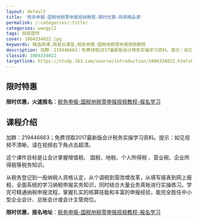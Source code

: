 ```yaml
---
layout: default
title: '税务申报-国税地税零申报视频教程-限时优惠-网易精品课'
permalink: /:categories/:title/
categories: wangyi2
tags: 网易提供
cover: 1004334022.jpg
keywords: 精选网课,网易云课堂,税务申报-国税地税零申报视频教程
description: 加群：219446663；免费领取2017最新版会计税务实操学习资料。提示：如见视频不清晰，请在视频右下角点击超清。这个
classid: 1004334022
targetlink: https://study.163.com/course/introduction/1004334022.htm?share=1&shareId=1025206652&utm_campaign=share&utm_medium=iphoneShare&utm_source=&utm_u=1025206652
---
```


## 限时特惠

**限时优惠，火速报名**：[税务申报-国税地税零申报视频教程-报名学习](https://study.163.com/course/introduction/1004334022.htm?share=1&shareId=1025206652&utm_campaign=share&utm_medium=iphoneShare&utm_source=&utm_u=1025206652)

## 课程介绍

加群：219446663；免费领取2017最新版会计税务实操学习资料。提示：如见视频不清晰，请在视频右下角点击超清。



 这个课件目标是让会计掌握增值税、 国税、地税、个人所得税 、营业税、企业所得税等税务知识。

 

从税务登记到一般纳税人资格认定，从个调税到营改增改革，从填写报表到网上报税，全面系统的学习纳税申报实务知识，同时结合大量业务真账进行实操练习。学完可精通纳税申报流程，掌握扎实的核算技能和丰富的申报经验，能完全胜任中小型企业会计、总账会计或会计主管岗位。

**限时优惠，报名地址**：[税务申报-国税地税零申报视频教程-报名学习](https://study.163.com/course/introduction/1004334022.htm?share=1&shareId=1025206652&utm_campaign=share&utm_medium=iphoneShare&utm_source=&utm_u=1025206652)


